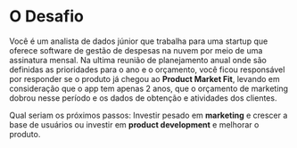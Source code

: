 # O Desafio

Você é um analista de dados júnior que trabalha para uma startup que oferece software de gestão de despesas na nuvem por meio de uma assinatura mensal. Na ultima reunião de planejamento anual onde são definidas as prioridades para o ano e o orçamento, você ficou responsável por responder se o produto já chegou ao **Product Market Fit**, levando em consideração que o app tem apenas 2 anos, que o orçamento de marketing dobrou nesse período e os dados de obtenção e atividades dos clientes.

Qual seriam os próximos passos: Investir pesado em **marketing** e crescer a base de usuários ou investir em **product development** e melhorar o produto.
